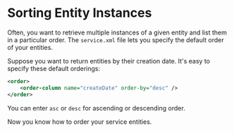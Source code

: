 # Sorting Entity Instances

Often, you want to retrieve multiple instances of a given entity and list them in a particular order. The `service.xml` file lets you specify the default order of your entities. 

Suppose you want to return entities by their creation date. It's easy to specify these default orderings:

```xml
<order>
    <order-column name="createDate" order-by="desc" />
</order>
```

You can enter `asc` or `desc` for ascending or descending order. 

Now you know how to order your service entities. 
